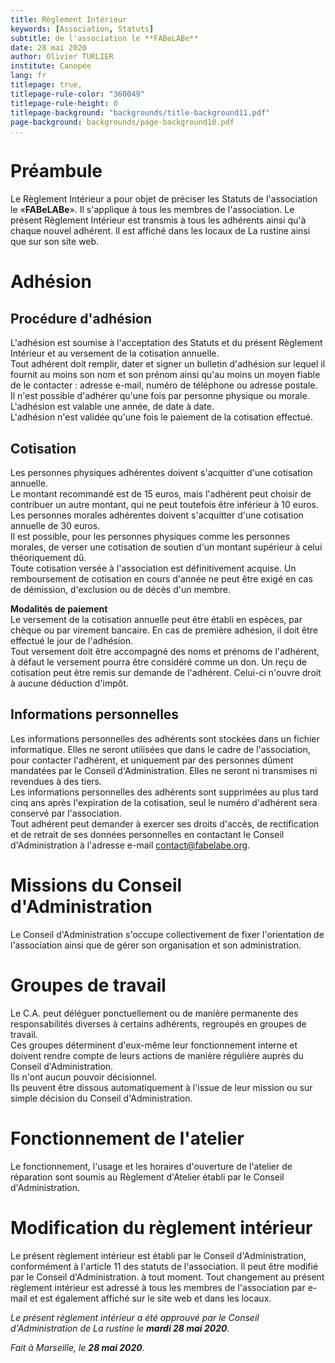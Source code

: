 ```yaml
---
title: Règlement Intérieur
keywords: [Association, Statuts]
subtitle: de l'association le **FABeLABe**
date: 28 mai 2020
author: Olivier TURLIER
institute: Canopée
lang: fr
titlepage: true,
titlepage-rule-color: "360049"
titlepage-rule-height: 0
titlepage-background: "backgrounds/title-background11.pdf"
page-background: backgrounds/page-background10.pdf
...
```


<!-- # Règlements de l'association **FABeLABe** -->

# Préambule

Le Règlement Intérieur a pour objet de préciser les Statuts de l'association le «**FABeLABe**». Il s'applique à tous les membres de l'association. Le présent Règlement Intérieur est transmis à tous les adhérents ainsi qu'à chaque nouvel adhérent. Il est affiché dans les locaux de La rustine ainsi que sur son site web.

# Adhésion

## Procédure d'adhésion

L'adhésion est soumise à l'acceptation des Statuts et du présent Règlement Intérieur et au versement de la cotisation annuelle.  
Tout adhérent doit remplir, dater et signer un bulletin d'adhésion sur lequel il fournit au moins son nom et son prénom ainsi qu'au moins un moyen fiable de le contacter : adresse e-mail, numéro de téléphone ou adresse postale.  
Il n'est possible d'adhérer qu'une fois par personne physique ou morale.  
L'adhésion est valable une année, de date à date.  
L'adhésion n'est validée qu'une fois le paiement de la cotisation effectué.  

## Cotisation

Les personnes physiques adhérentes doivent s'acquitter d'une cotisation annuelle.  
Le montant recommandé est de 15 euros, mais l'adhérent peut choisir de contribuer un autre montant, qui ne peut toutefois être inférieur à 10 euros.  
Les personnes morales adhérentes doivent s'acquitter d'une cotisation annuelle de 30 euros.  
Il est possible, pour les personnes physiques comme les personnes morales, de verser une cotisation de soutien d'un montant supérieur à celui théoriquement dû.  
Toute cotisation versée à l'association est définitivement acquise. Un remboursement de cotisation en cours d'année ne peut être exigé en cas de démission, d'exclusion ou de décès d'un membre.

**Modalités de paiement**  
Le versement de la cotisation annuelle peut être établi en espèces, par chèque ou par virement bancaire. En cas de première adhésion, il doit être effectué le jour de l'adhésion.  
Tout versement doit être accompagné des noms et prénoms de l'adhérent, à défaut le versement pourra être considéré comme un don. Un reçu de cotisation peut être remis sur demande de l'adhérent.  Celui-ci n'ouvre droit à aucune déduction d'impôt.

## Informations personnelles

Les informations personnelles des adhérents sont stockées dans un fichier informatique. Elles ne seront utilisées que dans le cadre de l'association, pour contacter l'adhérent, et uniquement par des personnes dûment mandatées par le Conseil d'Administration. Elles ne seront ni transmises ni revendues à des tiers.  
Les informations personnelles des adhérents sont supprimées au plus tard cinq ans après l'expiration de la cotisation, seul le numéro d'adhérent sera conservé par l'association.  
Tout adhérent peut demander à exercer ses droits d'accès, de rectification et de retrait de ses données personnelles en contactant le Conseil d'Administration à l'adresse e-mail contact@fabelabe.org.

# Missions du Conseil d'Administration

Le Conseil d'Administration s'occupe collectivement de fixer l'orientation de l'association ainsi que de gérer son organisation et son administration.

# Groupes de travail

Le C.A. peut déléguer ponctuellement ou de manière permanente des responsabilités diverses à certains adhérents, regroupés en groupes de travail.  
Ces groupes déterminent d'eux-même leur fonctionnement interne et doivent rendre compte de leurs actions de manière régulière auprès du Conseil d'Administration.  
Ils n'ont aucun pouvoir décisionnel.  
Ils peuvent être dissous automatiquement à l'issue de leur mission ou sur simple décision du Conseil d'Administration.

# Fonctionnement de l'atelier

Le fonctionnement, l'usage et les horaires d'ouverture de l'atelier de réparation sont soumis au Règlement d'Atelier établi par le Conseil d'Administration.

# Modification du règlement intérieur

Le présent règlement intérieur est établi par le Conseil d'Administration, conformément à l'article 11 des statuts de l'association. Il peut être modifié par le Conseil d'Administration. à tout moment. Tout changement au présent règlement intérieur est adressé à tous les membres de l'association par e-mail et est également affiché sur le site web et dans les locaux.  

*Le présent règlement intérieur a été approuvé par le Conseil d'Administration de La rustine le **mardi 28 mai 2020**.*

*Fait à Marseille, le **28 mai 2020**.*


<!-- 
compilation fichier MARKDOWN en fichier PDF (.md -> .pdf) :
$ pandoc .\asso-reglements.md -o .\asso-reglements.pdf --from markdown -N --variable mainfont="Myriad Pro" --pdf-engine=xelatex --template=eisvogel.tex
-->